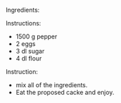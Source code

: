 Ingredients:

Instructions:
- 1500 g pepper
- 2 eggs
- 3 dl sugar
- 4 dl flour

Instruction:
- mix all of the ingredients. 
- Eat the proposed cacke and enjoy.